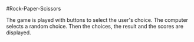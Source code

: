 #Rock-Paper-Scissors 

The game is played with buttons to select the user's choice. The computer selects a random choice. Then the choices, the
result and the scores are displayed.

